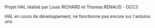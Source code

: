 Projet HAL réalisé par Louis RICHARD et Thomas RENAUD - OCC3

HAL en cours de développement, ne fonctionne pas encore sur l'arduino uno

